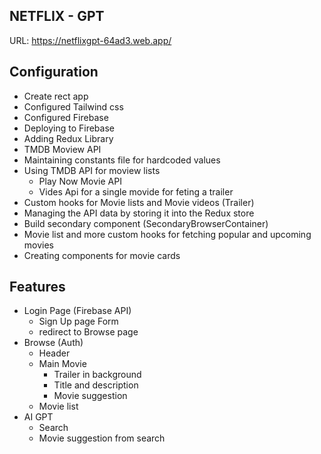 ## NETFLIX - GPT
URL: https://netflixgpt-64ad3.web.app/

## Configuration
- Create rect app
- Configured Tailwind css 
- Configured Firebase
- Deploying to Firebase
- Adding Redux Library
- TMDB Moview API
- Maintaining constants file for hardcoded values
- Using TMDB API for moview lists
    - Play Now Movie API
    - Vides Api for a single movide for feting a trailer
- Custom hooks for Movie lists and Movie videos (Trailer)
- Managing the API data by storing it into the Redux store
- Build secondary component (SecondaryBrowserContainer)
- Movie list and more custom hooks for fetching popular and upcoming movies
- Creating components for movie cards


## Features
- Login Page (Firebase API)
    - Sign Up page Form
    - redirect to Browse page
- Browse (Auth)
    - Header
    - Main Movie
        - Trailer in background
        - Title and description
        - Movie suggestion
    - Movie list 
- AI GPT
    - Search 
    - Movie suggestion from search 

